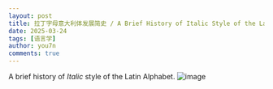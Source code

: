 ```yaml
---
layout: post
title: 拉丁字母意大利体发展简史 / A Brief History of Italic Style of the Latin Alphabet
date: 2025-03-24
tags: [语言学]
author: you7n
comments: true
---
```

A brief history of *Italic* style of the Latin Alphabet.
![image](https://github.com/user-attachments/assets/bde1beb8-eebe-42e4-afa6-786cdb40970b)
